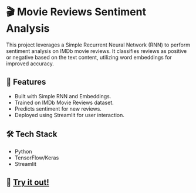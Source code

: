 # 🎬 Movie Reviews Sentiment Analysis

This project leverages a Simple Recurrent Neural Network (RNN) to perform sentiment analysis on IMDb movie reviews. It classifies reviews as positive or negative based on the text content, utilizing word embeddings for improved accuracy.

## 🚀 Features
- Built with Simple RNN and Embeddings.
- Trained on IMDb Movie Reviews dataset.
- Predicts sentiment for new reviews.
- Deployed using Streamlit for user interaction.

## 🛠️ Tech Stack
- Python
- TensorFlow/Keras
- Streamlit


## 🔗 [Try it out!](https://movie-sentimentanalysis.streamlit.app)
